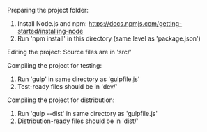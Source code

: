 Preparing the project folder:
1. Install Node.js and npm: https://docs.npmjs.com/getting-started/installing-node
2. Run 'npm install' in this directory (same level as 'package.json')

Editing the project:
Source files are in 'src/'

Compiling the project for testing:
1. Run 'gulp' in same directory as 'gulpfile.js'
2. Test-ready files should be in 'dev/'

Compiling the project for distribution:
1. Run 'gulp --dist' in same directory as 'gulpfile.js'
2. Distribution-ready files should be in 'dist/'
